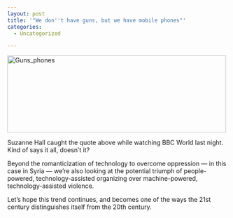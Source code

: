 ```yaml
---
layout: post
title: '"We don''t have guns, but we have mobile phones"'
categories:
  - Uncategorized

---
```


<div class="posterous_autopost"><div class="p_embed p_image_embed"> <a href="http://levjoydotcom3.files.wordpress.com/2011/04/guns_phones.png"><img alt="Guns_phones" height="176" src="http://levjoydotcom3.files.wordpress.com/2011/04/guns_phones.png?w=300" width="500" /></a> </div> <p>Suzanne Hall caught the quote above while watching BBC World last night. Kind of says it all, doesn&#8217;t it?  </p><div>Beyond the romanticization of technology to overcome oppression &#8212; in this case in Syria &#8212; we&#8217;re also looking at the potential triumph of people-powered, technology-assisted organizing over machine-powered, technology-assisted violence. </div> <p></p><div>Let&#8217;s hope this trend continues, and becomes one of the ways the 21st century distinguishes itself from the 20th century. </div></div>
